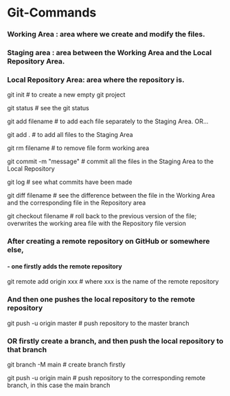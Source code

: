 # Git-Commands #

### Working Area		: area where we create and modify the files.
### Staging area		: area between the Working Area and the Local Repository Area.
### Local Repository Area: area where the repository is.

git init # to create a new empty git project

git status # see the git status

git add filename # to add each file separately to the Staging Area. OR...

git add . # to add all files to the Staging Area

git rm filename # to remove file form working area

git commit -m "message" # commit all the files in the Staging Area to the Local Repository

git log # see what commits have been made

git diff filename # see the difference between the file in the Working Area and the corresponding file in the Repository area

git checkout filename # roll back to the previous version of the file; overwrites the working area file with the Repository file version

### After creating a remote repository on GitHub or somewhere else,
#### - one firstly adds the remote repository
git remote add origin xxx # where xxx is the name of the remote repository 

### And then one pushes the local repository to the remote repository
git push -u origin master # push repository to the master branch
### OR firstly create a branch, and then push the local repository to that branch
git branch -M main        # create branch firstly

git push -u origin main   # push repository to the corresponding remote branch, in this case the main branch
